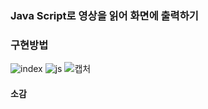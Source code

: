 ### Java Script로 영상을 읽어 화면에 출력하기
### 구현방법
![index](https://user-images.githubusercontent.com/50912987/202944005-b740c5f6-af3f-494b-b1fc-103da8d2569b.PNG)
![js](https://user-images.githubusercontent.com/50912987/202944018-ba6e2e08-ba2d-4566-9a61-75f10b99ec11.PNG)
![캡처](https://user-images.githubusercontent.com/50912987/202944025-5276dcb8-8b9b-41ca-ad7f-d6a12cd4d83b.PNG)
#### 소감
